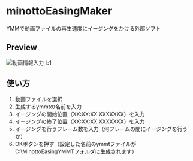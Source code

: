 # minottoEasingMaker
YMMで動画ファイルの再生速度にイージングをかける外部ソフト
## Preview
![動画情報入力_b1](https://github.com/user-attachments/assets/6c62308f-519b-4928-be45-950593c073a5)


## 使い方
1. 動画ファイルを選択
2. 生成するymmtの名前を入力
3. イージングの開始位置（XX:XX:XX.XXXXXXX）を入力
4. イージングの終了位置（XX:XX:XX.XXXXXXX）を入力
5. イージングを行うフレーム数を入力（何フレームの間にイージングを行うか）
6. OKボタンを押す（設定した名前のymmtファイルがC:\MinottoEasingYMMTフォルダに生成されます）
